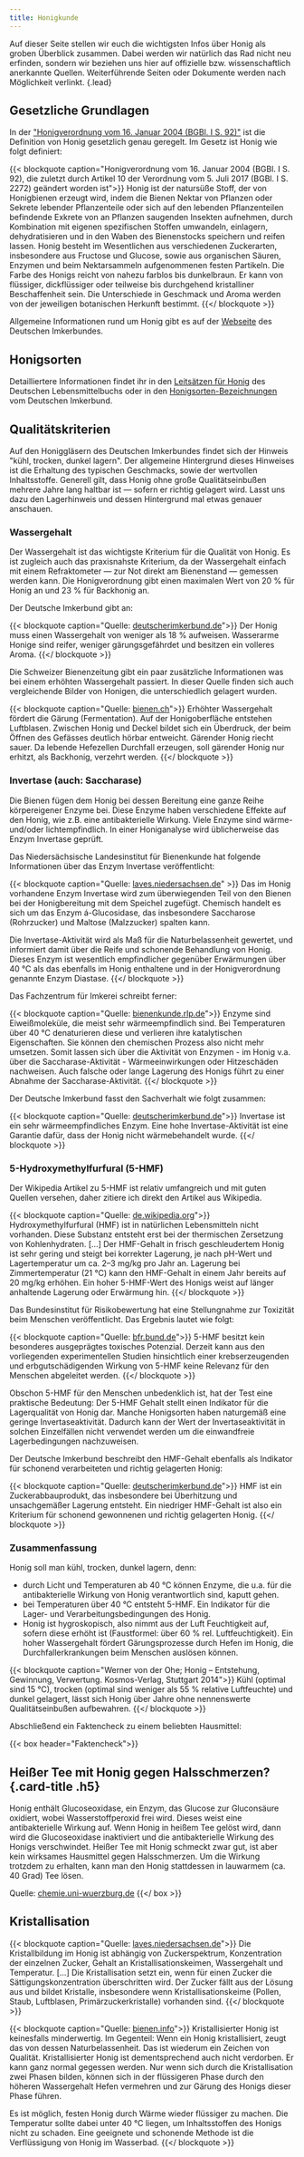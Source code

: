 ```yaml
---
title: Honigkunde
---
```


Auf dieser Seite stellen wir euch die wichtigsten Infos über Honig als groben Überblick zusammen.
Dabei werden wir natürlich das Rad nicht neu erfinden, sondern wir beziehen uns hier auf offizielle bzw. wissenschaftlich anerkannte Quellen.
Weiterführende Seiten oder Dokumente werden nach Möglichkeit verlinkt.
{.lead}

## Gesetzliche Grundlagen

In der ["Honigverordnung vom 16. Januar 2004 (BGBl. I S. 92)"](https://www.gesetze-im-internet.de/honigv_2004/BJNR009200004.html) ist die Definition von Honig gesetzlich genau geregelt.
Im Gesetz ist Honig wie folgt definiert:

{{< blockquote caption="Honigverordnung vom 16. Januar 2004 (BGBl. I S. 92), die zuletzt durch Artikel 10 der Verordnung vom 5. Juli 2017 (BGBl. I S. 2272) geändert worden ist">}}
Honig ist der natursüße Stoff, der von Honigbienen erzeugt wird, indem die Bienen Nektar von Pflanzen oder Sekrete lebender Pflanzenteile oder sich auf den lebenden Pflanzenteilen befindende Exkrete von an Pflanzen saugenden Insekten aufnehmen, durch Kombination mit eigenen spezifischen Stoffen umwandeln, einlagern, dehydratisieren und in den Waben des Bienenstocks speichern und reifen lassen.
Honig besteht im Wesentlichen aus verschiedenen Zuckerarten, insbesondere aus Fructose und Glucose, sowie aus organischen Säuren, Enzymen und beim Nektarsammeln aufgenommenen festen Partikeln. Die Farbe des Honigs reicht von nahezu farblos bis dunkelbraun. Er kann von flüssiger, dickflüssiger oder teilweise bis durchgehend kristalliner Beschaffenheit sein. Die Unterschiede in Geschmack und Aroma werden von der jeweiligen botanischen Herkunft bestimmt.
{{</ blockquote >}}

Allgemeine Informationen rund um Honig gibt es auf der [Webseite](https://deutscherimkerbund.de/honig/) des Deutschen Imkerbundes.

## Honigsorten

Detailliertere Informationen findet ihr in den [Leitsätzen für Honig](https://www.bmel.de/SharedDocs/Downloads/DE/_Ernaehrung/Lebensmittel-Kennzeichnung/LeitsaetzeHonig.html) des Deutschen Lebensmittelbuchs oder in den [Honigsorten-Bezeichnungen](https://deutscherimkerbund.de/wp-content/uploads/2025/02/34-honigsorten-bezeichnungen-2021.pdf) vom Deutschen Imkerbund.

## Qualitätskriterien

Auf den Honiggläsern des Deutschen Imkerbundes findet sich der Hinweis "kühl, trocken, dunkel lagern".
Der allgemeine Hintergrund dieses Hinweises ist die Erhaltung des typischen Geschmacks, sowie der wertvollen Inhaltsstoffe.
Generell gilt, dass Honig ohne große Qualitätseinbußen mehrere Jahre lang haltbar ist — sofern er richtig gelagert wird.
Lasst uns dazu den Lagerhinweis und dessen Hintergrund mal etwas genauer anschauen.

### Wassergehalt

Der Wassergehalt ist das wichtigste Kriterium für die Qualität von Honig.
Es ist zugleich auch das praxisnahste Kriterium, da der Wassergehalt einfach mit einem Refraktometer — zur Not direkt am Bienenstand — gemessen werden kann.
Die Honigverordnung gibt einen maximalen Wert von 20 % für Honig an und 23 % für Backhonig an.

Der Deutsche Imkerbund gibt an:

{{< blockquote caption="Quelle: [deutscherimkerbund.de](https://deutscherimkerbund.de/qualitaetsrichtlinien/)">}}
Der Honig muss einen Wassergehalt von weniger als 18 % aufweisen.
Wasserarme Honige sind reifer, weniger gärungsgefährdet und besitzen ein volleres Aroma.
{{</ blockquote >}}

Die Schweizer Bienenzeitung gibt ein paar zusätzliche Informationen was bei einem erhöhten Wassergehalt passiert.
In dieser Quelle finden sich auch vergleichende Bilder von Honigen, die unterschiedlich gelagert wurden.

{{< blockquote caption="Quelle: [bienen.ch](https://bienen.ch/wp-content/uploads/2024/06/3.3-Honiglagerung_2024.pdf)">}}
Erhöhter Wassergehalt fördert die Gärung (Fermentation). Auf der Honigoberfläche entstehen Luftblasen.
Zwischen Honig und Deckel bildet sich ein Überdruck, der beim Öffnen des Gefässes deutlich hörbar entweicht.
Gärender Honig riecht sauer. Da lebende Hefezellen Durchfall erzeugen, soll gärender Honig nur erhitzt, als Backhonig, verzehrt werden. 
{{</ blockquote >}}

### Invertase (auch: Saccharase)

Die Bienen fügen dem Honig bei dessen Bereitung eine ganze Reihe körpereigener Enzyme bei. 
Diese Enzyme haben verschiedene Effekte auf den Honig, wie z.B. eine antibakterielle Wirkung.
Viele Enzyme sind wärme- und/oder lichtempfindlich.
In einer Honiganalyse wird üblicherweise das Enzym Invertase geprüft.

Das Niedersächsische Landesinstitut für Bienenkunde hat folgende Informationen über das Enzym Invertase veröffentlicht:

{{< blockquote caption="Quelle: [laves.niedersachsen.de](https://www.laves.niedersachsen.de/download/40999/Invertase-Aktivitaet_ein_Qualitaetsmerkmal_fuer_Honig.pdf)" >}}
Das im Honig vorhandene Enzym Invertase wird zum überwiegenden Teil von den Bienen bei der Honigbereitung mit dem Speichel zugefügt.
Chemisch handelt es sich um das Enzym á-Glucosidase, das insbesondere Saccharose (Rohrzucker) und Maltose (Malzzucker) spalten kann.

Die Invertase-Aktivität wird als Maß für die Naturbelassenheit gewertet, und informiert damit über die Reife und schonende Behandlung von Honig.
Dieses Enzym ist wesentlich empfindlicher gegenüber Erwärmungen über 40 °C als das ebenfalls im Honig enthaltene und in der Honigverordnung genannte Enzym Diastase.
{{</ blockquote >}}

Das Fachzentrum für Imkerei schreibt ferner:

{{< blockquote caption="Quelle: [bienenkunde.rlp.de](https://www.bienenkunde.rlp.de/Bienenkunde/Honig/Allgemeine-Informationen/DieSaccharase-AktivitaetimHonig)">}}
Enzyme sind Eiweißmoleküle, die meist sehr wärmeempfindlich sind. Bei Temperaturen über 40 °C denaturieren diese und verlieren ihre katalytischen Eigenschaften.
Sie können den chemischen Prozess also nicht mehr umsetzen.
Somit lassen sich über die Aktivität von Enzymen - im Honig v.a. über die Saccharase-Aktivität - Wärmeeinwirkungen oder Hitzeschäden nachweisen.
Auch falsche oder lange Lagerung des Honigs führt zu einer Abnahme der Saccharase-Aktivität. 
{{</ blockquote >}}

Der Deutsche Imkerbund fasst den Sachverhalt wie folgt zusammen:

{{< blockquote caption="Quelle: [deutscherimkerbund.de](https://deutscherimkerbund.de/qualitaetsrichtlinien/)">}}
Invertase ist ein sehr wärmeempfindliches Enzym.
Eine hohe Invertase-Aktivität ist eine Garantie dafür, dass der Honig nicht wärmebehandelt wurde.
{{</ blockquote >}}

### 5-Hydroxymethylfurfural (5-HMF)

Der Wikipedia Artikel zu 5-HMF ist relativ umfangreich und mit guten Quellen versehen, daher zitiere ich direkt den Artikel aus Wikipedia.

{{< blockquote caption="Quelle: [de.wikipedia.org](https://de.wikipedia.org/wiki/Hydroxymethylfurfural)">}}
Hydroxymethylfurfural (HMF) ist in natürlichen Lebensmitteln nicht vorhanden.
Diese Substanz entsteht erst bei der thermischen Zersetzung von Kohlenhydraten. […]
Der HMF-Gehalt in frisch geschleudertem Honig ist sehr gering und steigt bei korrekter Lagerung, je nach pH-Wert und Lagertemperatur um ca. 2–3 mg/kg pro Jahr an.
Lagerung bei Zimmertemperatur (21 °C) kann den HMF-Gehalt in einem Jahr bereits auf 20 mg/kg erhöhen.
Ein hoher 5-HMF-Wert des Honigs weist auf länger anhaltende Lagerung oder Erwärmung hin.
{{</ blockquote >}}

Das Bundesinstitut für Risikobewertung hat eine Stellungnahme zur Toxizität beim Menschen veröffentlicht.
Das Ergebnis lautet wie folgt:

{{< blockquote caption="Quelle: [bfr.bund.de](https://www.bfr.bund.de/cm/343/5_hmf_gehalte_in_lebensmitteln_sind_nach_derzeitigem_wissenschaftlichen_kenntnisstand_gesundheitlich_unproblematisch.pdf)">}}
5-HMF besitzt kein besonderes ausgeprägtes toxisches Potenzial.
Derzeit kann aus den vorliegenden experimentellen Studien hinsichtlich einer krebserzeugenden und erbgutschädigenden Wirkung von 5-HMF keine Relevanz für den Menschen abgeleitet werden.
{{</ blockquote >}}

Obschon 5-HMF für den Menschen unbedenklich ist, hat der Test eine praktische Bedeutung: Der 5-HMF Gehalt stellt einen Indikator für die Lagerqualität von Honig dar.
Manche Honigsorten haben naturgemäß eine geringe Invertaseaktivität.
Dadurch kann der Wert der Invertaseaktivität in solchen Einzelfällen nicht verwendet werden um die einwandfreie Lagerbedingungen nachzuweisen.

Der Deutsche Imkerbund beschreibt den HMF-Gehalt ebenfalls als Indikator für schonend verarbeiteten und richtig gelagerten Honig:

{{< blockquote caption="Quelle: [deutscherimkerbund.de](https://deutscherimkerbund.de/qualitaetsrichtlinien/)">}}
HMF ist ein Zuckerabbauprodukt, das insbesondere bei Überhitzung und unsachgemäßer Lagerung entsteht.
Ein niedriger HMF-Gehalt ist also ein Kriterium für schonend gewonnenen und richtig gelagerten Honig.
{{</ blockquote >}}


### Zusammenfassung

Honig soll man kühl, trocken, dunkel lagern, denn:

* durch Licht und Temperaturen ab 40 °C können Enzyme, die u.a. für die antibakterielle Wirkung von Honig verantwortlich sind, kaputt gehen.
* bei Temperaturen über 40 °C entsteht 5-HMF. Ein Indikator für die Lager- und Verarbeitungsbedingungen des Honig.
* Honig ist hygroskopisch, also nimmt aus der Luft Feuchtigkeit auf, sofern diese erhöht ist (Faustformel: über 60 % rel. Luftfeuchtigkeit). Ein hoher Wassergehalt fördert Gärungsprozesse durch Hefen im Honig, die Durchfallerkrankungen beim Menschen auslösen können.

{{< blockquote caption="Werner von der Ohe; Honig – Entstehung, Gewinnung, Verwertung. Kosmos-Verlag, Stuttgart 2014">}}
Kühl (optimal sind 15 °C), trocken (optimal sind weniger als 55 % relative Luftfeuchte) und dunkel gelagert, lässt sich Honig über Jahre ohne nennenswerte Qualitätseinbußen aufbewahren.
{{</ blockquote >}}

Abschließend ein Faktencheck zu einem beliebten Hausmittel:

{{< box header="Faktencheck">}}
## Heißer Tee mit Honig gegen Halsschmerzen? {.card-title .h5}

Honig enthält Glucoseoxidase, ein Enzym, das Glucose zur Gluconsäure oxidiert, wobei Wasserstoffperoxid frei wird.
Dieses weist eine antibakterielle Wirkung auf.
Wenn Honig in heißem Tee gelöst wird, dann wird die Glucoseoxidase inaktiviert und die antibakterielle Wirkung des Honigs verschwindet.
Heißer Tee mit Honig schmeckt zwar gut, ist aber kein wirksames Hausmittel gegen Halsschmerzen. 
Um die Wirkung trotzdem zu erhalten, kann man den Honig stattdessen in lauwarmem (ca. 40 Grad) Tee lösen.

Quelle: [chemie.uni-wuerzburg.de](https://www.chemie.uni-wuerzburg.de/fileadmin/08010034/user_upload/Honig/Station_3_-_Enzyme_im_Honig.pdf)
{{</ box >}}

## Kristallisation

{{< blockquote caption="Quelle: [laves.niedersachsen.de](https://www.laves.niedersachsen.de/download/41274/Honig-Kristallisation.pdf)">}}
Die Kristallbildung im Honig ist abhängig von Zuckerspektrum, Konzentration der einzelnen Zucker, Gehalt an Kristallisationskeimen, Wassergehalt und Temperatur.
[…]
Die Kristallisation setzt ein, wenn für einen Zucker die Sättigungskonzentration überschritten wird.
Der Zucker fällt aus der Lösung aus und bildet Kristalle, insbesondere wenn Kristallisationskeime (Pollen, Staub, Luftblasen, Primärzuckerkristalle) vorhanden sind.
{{</ blockquote >}}


{{< blockquote caption="Quelle: [bienen.info](https://bienen.info/honig-kristallisiert-biologin-klaert-auf/)">}}
Kristallisierter Honig ist keinesfalls minderwertig.
Im Gegenteil: Wenn ein Honig kristallisiert, zeugt das von dessen Naturbelassenheit.
Das ist wiederum ein Zeichen von Qualität.
Kristallisierter Honig ist dementsprechend auch nicht verdorben.
Er kann ganz normal gegessen werden.
Nur wenn sich durch die Kristallisation zwei Phasen bilden, können sich in der flüssigeren Phase durch den höheren Wassergehalt Hefen vermehren und zur Gärung des Honigs dieser Phase führen.

Es ist möglich, festen Honig durch Wärme wieder flüssiger zu machen.
Die Temperatur sollte dabei unter 40 °C liegen, um Inhaltsstoffen des Honigs nicht zu schaden.
Eine geeignete und schonende Methode ist die Verflüssigung von Honig im Wasserbad.
{{</ blockquote >}}
